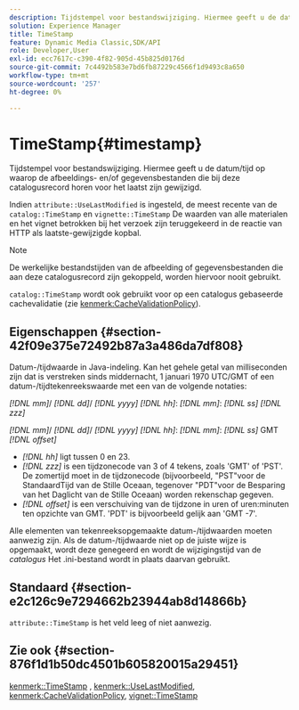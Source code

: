 ```yaml
---
description: Tijdstempel voor bestandswijziging. Hiermee geeft u de datum/tijd op waarop de afbeeldings- en/of gegevensbestanden die bij deze catalogusrecord horen voor het laatst zijn gewijzigd.
solution: Experience Manager
title: TimeStamp
feature: Dynamic Media Classic,SDK/API
role: Developer,User
exl-id: ecc7617c-c390-4f82-905d-45b825d0176d
source-git-commit: 7c4492b583e7bd6fb87229c4566f1d9493c8a650
workflow-type: tm+mt
source-wordcount: '257'
ht-degree: 0%

---
```


# TimeStamp{#timestamp}

Tijdstempel voor bestandswijziging. Hiermee geeft u de datum/tijd op waarop de afbeeldings- en/of gegevensbestanden die bij deze catalogusrecord horen voor het laatst zijn gewijzigd.

Indien `attribute::UseLastModified` is ingesteld, de meest recente van de `catalog::TimeStamp` en `vignette::TimeStamp` De waarden van alle materialen en het vignet betrokken bij het verzoek zijn teruggekeerd in de reactie van HTTP als laatste-gewijzigde kopbal.

>[!NOTE]
>
>De werkelijke bestandstijden van de afbeelding of gegevensbestanden die aan deze catalogusrecord zijn gekoppeld, worden hiervoor nooit gebruikt.

`catalog::TimeStamp` wordt ook gebruikt voor op een catalogus gebaseerde cachevalidatie (zie [kenmerk:CacheValidationPolicy](/help/aem-is-ir-api/ir-api/material-cat/image-rendering-api-ref/c-ir-material-catalog/c-ir-attributes-reference/r-ir-cachevalidationpolicy.md)).

## Eigenschappen {#section-42f09e375e72492b87a3a486da7df808}

Datum-/tijdwaarde in Java-indeling. Kan het gehele getal van milliseconden zijn dat is verstreken sinds middernacht, 1 januari 1970 UTC/GMT of een datum-/tijdtekenreekswaarde met een van de volgende notaties:

*[!DNL mm]*/ *[!DNL dd]*/ *[!DNL yyyy]* *[!DNL hh]*: *[!DNL mm]*: *[!DNL ss]* *[!DNL zzz]*

*[!DNL mm]*/ *[!DNL dd]*/ *[!DNL yyyy]* *[!DNL hh]*: *[!DNL mm]*: *[!DNL ss]* GMT *[!DNL offset]*

* *[!DNL hh]* ligt tussen 0 en 23.
* *[!DNL zzz]* is een tijdzonecode van 3 of 4 tekens, zoals &#39;GMT&#39; of &#39;PST&#39;. De zomertijd moet in de tijdzonecode (bijvoorbeeld, &quot;PST&quot;voor de StandaardTijd van de Stille Oceaan, tegenover &quot;PDT&quot;voor de Besparing van het Daglicht van de Stille Oceaan) worden rekenschap gegeven.
* *[!DNL offset]* is een verschuiving van de tijdzone in uren of uren:minuten ten opzichte van GMT. &#39;PDT&#39; is bijvoorbeeld gelijk aan &#39;GMT -7&#39;.

Alle elementen van tekenreeksopgemaakte datum-/tijdwaarden moeten aanwezig zijn. Als de datum-/tijdwaarde niet op de juiste wijze is opgemaakt, wordt deze genegeerd en wordt de wijzigingstijd van de *catalogus* Het .ini-bestand wordt in plaats daarvan gebruikt.

## Standaard {#section-e2c126c9e7294662b23944ab8d14866b}

`attribute::TimeStamp` is het veld leeg of niet aanwezig.

## Zie ook {#section-876f1d1b50dc4501b605820015a29451}

[kenmerk::TimeStamp](../../../../../ir-api/material-cat/image-rendering-api-ref/c-ir-material-catalog/c-ir-attributes-reference/r-ir-timestamp.md#reference-8373ad4ee03d4e4b9a8fc96cf42b3181) , [kenmerk::UseLastModified](../../../../../ir-api/material-cat/image-rendering-api-ref/c-ir-material-catalog/c-ir-attributes-reference/r-ir-uselastmodified.md#reference-d2ab628c9e004fedbd38324866dbca1d), [kenmerk:CacheValidationPolicy](../../../../../ir-api/material-cat/image-rendering-api-ref/c-ir-material-catalog/c-ir-attributes-reference/r-ir-cachevalidationpolicy.md#reference-2d71679733474d8aa116db6ceba87fa4), [vignet::TimeStamp](../../../../../ir-api/material-cat/image-rendering-api-ref/c-ir-material-catalog/c-ir-vignette-map-reference/r-ir-timestamp-vignette.md#reference-d57cdd40a6a645d199dbb1d56cc85bc1)
